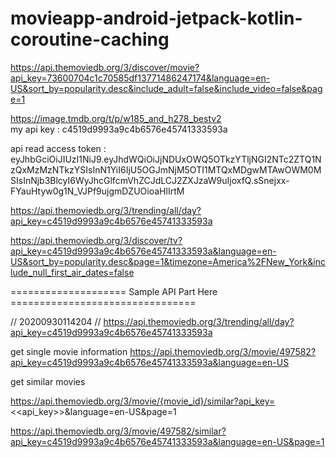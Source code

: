 # movieapp-android-jetpack-kotlin-coroutine-caching

https://api.themoviedb.org/3/discover/movie?api_key=73600704c1c70585df13771486247174&language=en-US&sort_by=popularity.desc&include_adult=false&include_video=false&page=1

https://image.tmdb.org/t/p/w185_and_h278_bestv2      
my api key  :   c4519d9993a9c4b6576e45741333593a




api read access token :  eyJhbGciOiJIUzI1NiJ9.eyJhdWQiOiJjNDUxOWQ5OTkzYTljNGI2NTc2ZTQ1NzQxMzMzNTkzYSIsInN1YiI6IjU5OGJmNjM5OTI1MTQxMDgwMTAwOWM0MSIsInNjb3BlcyI6WyJhcGlfcmVhZCJdLCJ2ZXJzaW9uIjoxfQ.sSnejxx-FYauHtyw0g1N_VJPf9ujgmDZUOioaHlIrtM


https://api.themoviedb.org/3/trending/all/day?api_key=c4519d9993a9c4b6576e45741333593a


https://api.themoviedb.org/3/discover/tv?api_key=c4519d9993a9c4b6576e45741333593a&language=en-US&sort_by=popularity.desc&page=1&timezone=America%2FNew_York&include_null_first_air_dates=false

==================== Sample API Part Here ================================




// 20200930114204
// https://api.themoviedb.org/3/trending/all/day?api_key=c4519d9993a9c4b6576e45741333593a



get single movie information 
https://api.themoviedb.org/3/movie/497582?api_key=c4519d9993a9c4b6576e45741333593a&language=en-US


get similar movies

https://api.themoviedb.org/3/movie/{movie_id}/similar?api_key=<<api_key>>&language=en-US&page=1

https://api.themoviedb.org/3/movie/497582/similar?api_key=c4519d9993a9c4b6576e45741333593a&language=en-US&page=1

